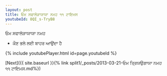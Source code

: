 ```yaml
---
layout: post
title: ਓਮ ਸਫਾਲੋੜਾਯਾਯਾ ਨਮਹ ੧੧ ਟਾਇਮਸ
youtubeId: 8QI_s-TryB8
---
```

 
 
 ਓਮ ਸਫਾਲੋੜਾਯਾਯਾ ਨਮਹ  
 
 -  ਕੌਣ ਭਲੇ ਲਈ ਬਾਹਰ ਆਉਂਦਾ ਹੈ 
 
  
 
  
 
 
 
 
 
 


{% include youtubePlayer.html id=page.youtubeId %}
 
[Next]({{ site.baseurl }}{% link  split1/_posts/2013-03-21-ਓਮ ਤ੍ਰਿਯਉਗਾਯਾ ਨਮਹ ੧੧ ਟਾਇਮਸ.md%})
 
